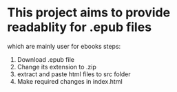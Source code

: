 # This project aims to provide readablity for .epub files
which are mainly user for ebooks
steps:
1. Download .epub file
2. Change its extension to .zip
3. extract and paste html files to src folder
4. Make required changes in index.html
